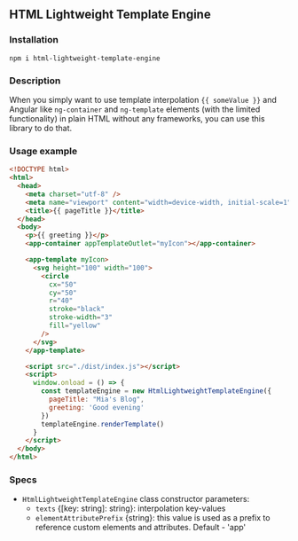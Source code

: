## HTML Lightweight Template Engine

### Installation

```console
npm i html-lightweight-template-engine
```

### Description

When you simply want to use template interpolation `{{ someValue }}` and
Angular like `ng-container` and `ng-template` elements (with the limited
functionality) in plain HTML without any frameworks, you can use this
library to do that.

### Usage example

```html
<!DOCTYPE html>
<html>
  <head>
    <meta charset="utf-8" />
    <meta name="viewport" content="width=device-width, initial-scale=1" />
    <title>{{ pageTitle }}</title>
  </head>
  <body>
    <p>{{ greeting }}</p>
    <app-container appTemplateOutlet="myIcon"></app-container>

    <app-template myIcon>
      <svg height="100" width="100">
        <circle
          cx="50"
          cy="50"
          r="40"
          stroke="black"
          stroke-width="3"
          fill="yellow"
        />
      </svg>
    </app-template>

    <script src="./dist/index.js"></script>
    <script>
      window.onload = () => {
        const templateEngine = new HtmlLightweightTemplateEngine({
          pageTitle: "Mia's Blog",
          greeting: 'Good evening'
        })
        templateEngine.renderTemplate()
      }
    </script>
  </body>
</html>
```

### Specs

- `HtmlLightweightTemplateEngine` class constructor parameters:
  - `texts` {[key: string]: string}: interpolation key-values
  - `elementAttributePrefix` {string}: this value is used as a prefix to reference custom elements and attributes. Default - 'app'

